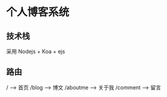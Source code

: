 # 个人博客系统

## 技术栈
采用 Nodejs + Koa + ejs

## 路由
/ --> 首页
/blog --> 博文
/aboutme --> 关于我
/comment --> 留言
